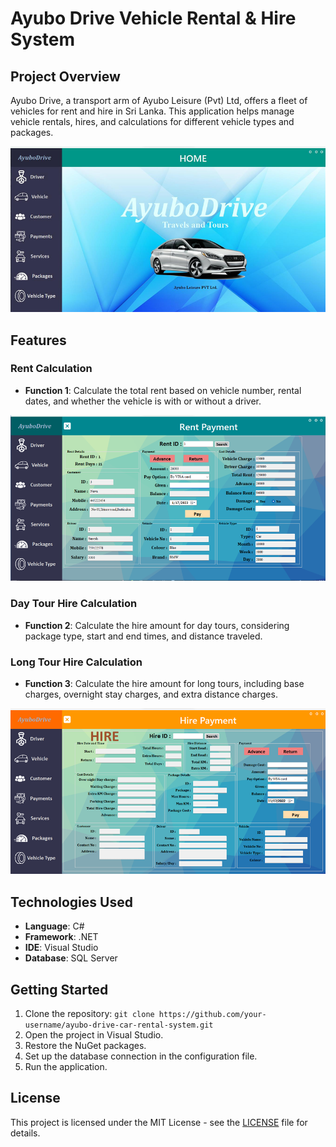 # Ayubo Drive Vehicle Rental & Hire System

## Project Overview

Ayubo Drive, a transport arm of Ayubo Leisure (Pvt) Ltd, offers a fleet of vehicles for rent and hire in Sri Lanka. This application helps manage vehicle rentals, hires, and calculations for different vehicle types and packages.

<p align="center">
  <img src="dashboard.png" alt="System Overview">
</p>

## Features

### Rent Calculation
- **Function 1**: Calculate the total rent based on vehicle number, rental dates, and whether the vehicle is with or without a driver.

<p align="center">
  <img src="Rent pay.png" alt="System Overview">
</p>

### Day Tour Hire Calculation
- **Function 2**: Calculate the hire amount for day tours, considering package type, start and end times, and distance traveled.

### Long Tour Hire Calculation
- **Function 3**: Calculate the hire amount for long tours, including base charges, overnight stay charges, and extra distance charges.

<p align="center">
  <img src="Hire pay.png" alt="System Overview">
</p>

## Technologies Used
- **Language**: C#
- **Framework**: .NET
- **IDE**: Visual Studio
- **Database**: SQL Server

## Getting Started
1. Clone the repository: `git clone https://github.com/your-username/ayubo-drive-car-rental-system.git`
2. Open the project in Visual Studio.
3. Restore the NuGet packages.
4. Set up the database connection in the configuration file.
5. Run the application.

## License
This project is licensed under the MIT License - see the [LICENSE](LICENSE) file for details.
